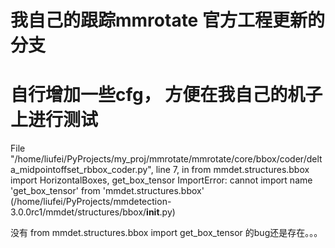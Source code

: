 # 我自己的跟踪mmrotate 官方工程更新的分支
# 自行增加一些cfg， 方便在我自己的机子上进行测试


File "/home/liufei/PyProjects/my_proj/mmrotate/mmrotate/core/bbox/coder/delta_midpointoffset_rbbox_coder.py", line 7, in <module>
    from mmdet.structures.bbox import HorizontalBoxes, get_box_tensor
ImportError: cannot import name 'get_box_tensor' from 'mmdet.structures.bbox' (/home/liufei/PyProjects/mmdetection-3.0.0rc1/mmdet/structures/bbox/__init__.py)



没有
from mmdet.structures.bbox import get_box_tensor
的bug还是存在。。。


